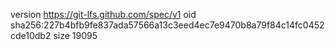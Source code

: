 version https://git-lfs.github.com/spec/v1
oid sha256:227b4bfb9fe837ada57566a13c3eed4ec7e9470b8a79f84c14fc0452cde10db2
size 19095
